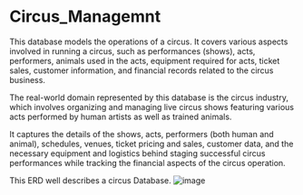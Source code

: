 # Circus_Managemnt

This database models the operations of a circus. It covers various aspects involved in running a circus, such as performances (shows), acts, performers, animals used in the acts, equipment required for acts, ticket sales, customer information, and financial records related to the circus business. 

The real-world domain represented by this database is the circus industry, which involves organizing and managing live circus shows featuring various acts performed by human artists as well as trained animals. 

It captures the details of the shows, acts, performers (both human and animal), schedules, venues, ticket pricing and sales, customer data, and the necessary equipment and logistics behind staging successful circus performances while tracking the financial aspects of the circus operation.

This ERD well describes a circus Database.
![image](https://github.com/thilake/Circus_Managemnt/assets/53141223/f8882829-c84a-4cdb-b2ee-c947be7b2844)
